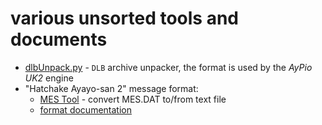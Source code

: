# various unsorted tools and documents

- [dlbUnpack.py](dlbUnpack.py) - `DLB` archive unpacker, the format is used by the *AyPio UK2* engine
- "Hatchake Ayayo-san 2" message format:
  - [MES Tool](Aya2MesTool.py) - convert MES.DAT to/from text file
  - [format documentation](Aya2MesFormat.txt)

